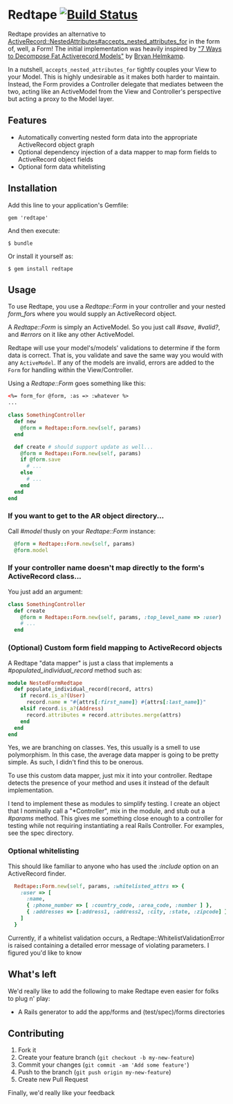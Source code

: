 # Redtape  [![Build Status](https://secure.travis-ci.org/ClearFit/redtape.png)](http://travis-ci.org/ClearFit/redtape)

Redtape provides an alternative to [ActiveRecord::NestedAttributes#accepts_nested_attributes_for](http://api.rubyonrails.org/classes/ActiveRecord/NestedAttributes/ClassMethods.html#method-i-accepts_nested_attributes_for) in the form of, well, a Form!  The initial implementation was heavily inspired by ["7 Ways to Decompose Fat Activerecord Models"](http://blog.codeclimate.com/blog/2012/10/17/7-ways-to-decompose-fat-activerecord-models/) by [Bryan Helmkamp](https://github.com/brynary).

In a nutshell, `accepts_nested_attributes_for` tightly couples your View to your Model.  This is highly undesirable as it makes both harder to maintain.  Instead, the Form provides a Controller delegate that mediates between the two, acting like an ActiveModel from the View and Controller's perspective but acting a proxy to the Model layer.

## Features

* Automatically converting nested form data into the appropriate ActiveRecord object graph
* Optional dependency injection of a data mapper to map form fields to ActiveRecord object fields
* Optional form data whitelisting

## Installation

Add this line to your application's Gemfile:

    gem 'redtape'

And then execute:

    $ bundle

Or install it yourself as:

    $ gem install redtape

## Usage

To use Redtape, you use a *Redtape::Form* in your controller and your nested *form_for*s where you would supply an ActiveRecord object.

A *Redtape::Form* is simply an ActiveModel.  So you just call *#save*, *#valid?*, and *#errors* on it like any other ActiveModel.

Redtape will use your model's/models' validations to determine if the form data is correct.  That is, you validate and save the same way you would with any `ActiveModel`.  If any of the models are invalid, errors are added to the `Form` for handling within the View/Controller.

Using a *Redtape::Form* goes something like this:

```html
<%= form_for @form, :as => :whatever %>
...
```

```ruby
class SomethingController
  def new
    @form = Redtape::Form.new(self, params)
  end

  def create # should support update as well...
    @form = Redtape::Form.new(self, params)
    if @form.save
      # ...
    else
      # ...
    end
  end
end
```

### If you want to get to the AR object directory...

Call *#model* thusly on your *Redtape::Form* instance:

```ruby
  @form = Redtape::Form.new(self, params)
  @form.model
```

### If your controller name doesn't map directly to the form's ActiveRecord class...

You just add an argument:

```ruby
class SomethingController
  def create
    @form = Redtape::Form.new(self, params, :top_level_name => :user)
    # ...
  end
```

### (Optional) Custom form field mapping to ActiveRecord objects

A Redtape "data mapper" is just a class that implements a *#populated\_individual\_record* method such as:

```ruby
module NestedFormRedtape
  def populate_individual_record(record, attrs)
    if record.is_a?(User)
      record.name = "#{attrs[:first_name]} #{attrs[:last_name]}"
    elsif record.is_a?(Address)
      record.attributes = record.attributes.merge(attrs)
    end
  end
end
```
Yes, we are branching on classes. Yes, this usually is a smell to use polymorphism. In this case, the average data mapper is going to be pretty simple.  As such, I didn't find this to be onerous.

To use this custom data mapper, just mix it into your controller.  Redtape detects the presence of your method and uses it instead of the default implementation.

I tend to implement these as modules to simplify testing.  I create an object that I nominally call a "\*Controller", mix in the module, and stub out a *#params* method. This gives me something close enough to a controller for testing while not requiring instantiating a real Rails Controller.  For examples, see the spec directory.


### Optional whitelisting

This should like familiar to anyone who has used the *:include* option on an ActiveRecord finder.

```ruby
  Redtape::Form.new(self, params, :whitelisted_attrs => {
    :user => [
      :name,
      { :phone_number => [ :country_code, :area_code, :number ] },
      { :addresses => [:address1, :address2, :city, :state, :zipcode] }
    ]
  }
```

Currently, if a whitelist validation occurs, a Redtape::WhitelistValidationError is raised containing a detailed error message of violating parameters.  I figured you'd like to know

## What's left

We'd really like to add the following to make Redtape even easier for folks to plug n' play:

* A Rails generator to add the app/forms and (test/spec)/forms directories

## Contributing

1. Fork it
2. Create your feature branch (`git checkout -b my-new-feature`)
3. Commit your changes (`git commit -am 'Add some feature'`)
4. Push to the branch (`git push origin my-new-feature`)
5. Create new Pull Request

Finally, we'd really like your feedback
